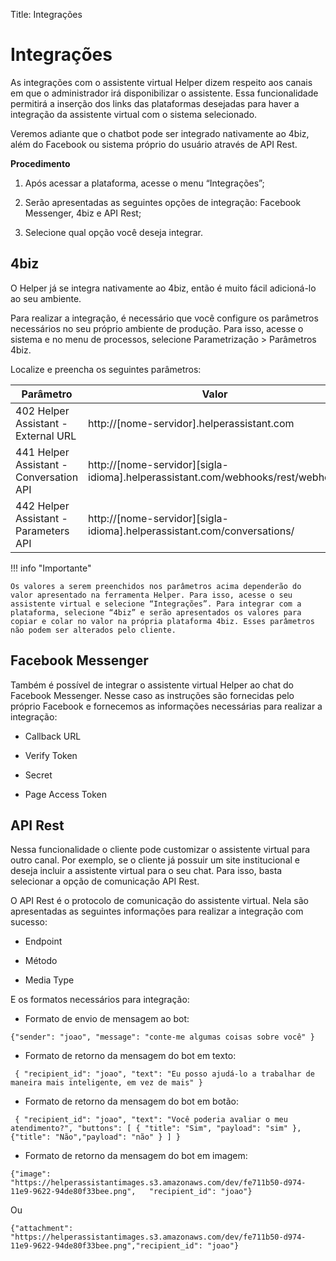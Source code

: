 Title: Integrações

# Integrações

As integrações com o assistente virtual Helper dizem respeito aos canais em que o administrador irá disponibilizar o assistente. Essa funcionalidade permitirá a inserção dos links das plataformas desejadas para haver a integração da assistente virtual com o sistema selecionado.

Veremos adiante que o chatbot pode ser integrado nativamente ao 4biz, além do Facebook ou sistema próprio do usuário através de API Rest.

**Procedimento**

1.  Após acessar a plataforma, acesse o menu “Integrações”;

2.  Serão apresentadas as seguintes opções de integração: Facebook Messenger, 4biz e API Rest;

3.  Selecione qual opção você deseja integrar.

## 4biz

O Helper já se integra nativamente ao 4biz, então é muito fácil adicioná-lo ao seu ambiente.

Para realizar a integração, é necessário que você configure os parâmetros necessários no seu próprio ambiente de produção. Para isso, acesse o sistema e no menu de processos, selecione Parametrização > Parâmetros 4biz.

Localize e preencha os seguintes parâmetros:

|Parâmetro| Valor|
|-|-|
| 402 Helper Assistant - External URL     | http://[nome-servidor].helperassistant.com                                     |
| 441 Helper Assistant - Conversation API | http://[nome-servidor][sigla-idioma].helperassistant.com/webhooks/rest/webhook |
| 442 Helper Assistant - Parameters API   | http://[nome-servidor][sigla-idioma].helperassistant.com/conversations/        |

!!! info "Importante"

    Os valores a serem preenchidos nos parâmetros acima dependerão do valor apresentado na ferramenta Helper. Para isso, acesse o seu assistente virtual e selecione “Integrações”. Para integrar com a plataforma, selecione “4biz” e serão apresentados os valores para copiar e colar no valor na própria plataforma 4biz. Esses parâmetros não podem ser alterados pelo cliente.


## Facebook Messenger

Também é possível de integrar o assistente virtual Helper ao chat do Facebook Messenger. Nesse caso as instruções são fornecidas pelo próprio Facebook e fornecemos as informações necessárias para realizar a integração:

- Callback URL

-  Verify Token

-  Secret

-  Page Access Token


## API Rest

Nessa funcionalidade o cliente pode customizar o assistente virtual para outro canal. Por exemplo, se o cliente já possuir um site institucional e deseja incluir a assistente virtual para o seu chat. Para isso, basta selecionar a opção de comunicação API Rest.

O API Rest é o protocolo de comunicação do assistente virtual. Nela são apresentadas as seguintes informações para realizar a integração com sucesso:

-   Endpoint

-   Método

-   Media Type

E os formatos necessários para integração:

-   Formato de envio de mensagem ao bot:


` {"sender": "joao", "message": "conte-me algumas coisas sobre você" } `



-   Formato de retorno da mensagem do bot em texto:

` { "recipient_id": "joao", "text": "Eu posso ajudá-lo a trabalhar de maneira mais inteligente, em vez de mais" }`



-   Formato de retorno da mensagem do bot em botão:


` { "recipient_id": "joao", "text": "Você poderia avaliar o meu atendimento?", "buttons": [ { "title": "Sim", "payload": "sim" }, {"title": "Não","payload": "não" } ] }`



-   Formato de retorno da mensagem do bot em imagem:

` {"image": "https://helperassistantimages.s3.amazonaws.com/dev/fe711b50-d974-11e9-9622-94de80f33bee.png",   "recipient_id": "joao"} `

Ou

` {"attachment": "https://helperassistantimages.s3.amazonaws.com/dev/fe711b50-d974-11e9-9622-94de80f33bee.png","recipient_id": "joao"} `

